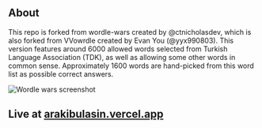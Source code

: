 ## About

This repo is forked from wordle-wars created by @ctnicholasdev, which is also forked from VVowrdle created by Evan You (@yyx990803). This version features around 6000 allowed words selected from Turkish Language Association (TDK), as well as allowing some other words in common sense. Approximately 1600 words are hand-picked from this word list as possible correct answers.

![Wordle wars screenshot](https://wordlewars.ctnicholas.dev/screenshot.png)

## Live at [arakibulasin.vercel.app](https://arakibulasin.vercel.app/)